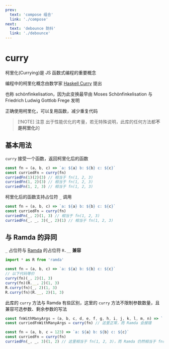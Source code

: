 ```yaml
---
prev:
  text: 'compose 组合'
  link: './compose'
next:
  text: 'debounce 防抖'
  link: './debounce'
---
```


# curry

柯里化(Currying)是 JS 函数式编程的重要概念

编程中的柯里化概念由数学家 [Haskell Curry](https://wikipedia.org/wiki/Haskell_Curry) 提出

也称 schönfinkelisation，因为此变换最早由 Moses Schönfinkelisation 与 Friedrich Ludwig Gottlob Frege 发明

正确使用柯里化，可以复用函数，减少重复代码

> [!NOTE] 注意
> 出于性能优化的考量，若无特殊说明，此库的任何方法都**不是柯里化**的

## 基本用法

`curry` 接受一个函数，返回柯里化后的函数

```js {2}
const fn = (a, b, c) => `a: ${a} b: ${b} c: ${c}`
const curriedFn = curry(fn)
curriedFn(1)(2)(3) // 相当于 fn(1, 2, 3)
curriedFn(1, 2)(3) // 相当于 fn(1, 2, 3)
curriedFn(1, 2, 3) // 相当于 fn(1, 2, 3)
```

柯里化后的函数支持占位符 `_` 调用

```js {3-4}
const fn = (a, b, c) => `a: ${a} b: ${b} c: ${c}`
const curriedFn = curry(fn)
curriedFn(_, 2)(1, 3) // 相当于 fn(1, 2, 3)
curriedFn(_, _, 3)(_, 2)(1) // 相当于 fn(1, 2, 3)
```

## 与 Ramda 的异同

`_` 占位符与 [Ramda](https://github.com/ramda/ramda) 的占位符 `R.__` **兼容**

```js {5-8}
import * as R from 'ramda'

const fn = (a, b, c) => `a: ${a} b: ${b} c: ${c}`
// 以下代码等价
curry(fn)(_, 2)(1, 3)
curry(fn)(R.__, 2)(1, 3)
R.curry(fn)(_, 2)(1, 3)
R.curry(fn)(R.__, 2)(1, 3)
```

此库的 `curry` 方法与 Ramda 有些区别，这里的 `curry` 方法不限制参数数量，且兼容可选参数、剩余参数的写法

```js {2,6}
const fnWithManyArgs = (a, b, c, d, e, f, g, h, i, j, k, l, m, n) => `...`
const curriedFnWithManyArgs = curry(fn) // 这里正常，而 Ramda 会报错

const fn = (a, b, c = 123) => `a: ${a} b: ${b} c: ${c}`
const curriedFn = curry(fn)
curriedFn(_, _, 3)(1, 2) // 这里相当于 fn(1, 2, 3)，而 Ramda 仍然相当于 fn(1, 2)
```
